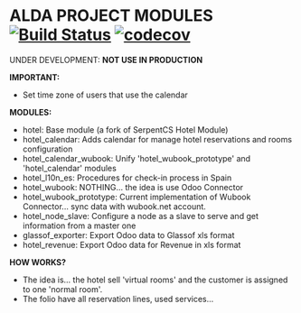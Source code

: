 # ALDA PROJECT MODULES [![Build Status](https://travis-ci.org/eiqui-dev/alda.svg?branch=10.0)](https://travis-ci.org/eiqui-dev/alda) [![codecov](https://codecov.io/gh/eiqui-dev/alda/branch/10.0/graph/badge.svg)](https://codecov.io/gh/eiqui-dev/alda)


UNDER DEVELOPMENT: **NOT USE IN PRODUCTION**


**IMPORTANT:**
  - Set time zone of users that use the calendar

**MODULES:**
  - hotel: Base module (a fork of SerpentCS Hotel Module)
  - hotel_calendar: Adds calendar for manage hotel reservations and rooms configuration
  - hotel_calendar_wubook: Unify 'hotel_wubook_prototype' and 'hotel_calendar' modules
  - hotel_l10n_es: Procedures for check-in process in Spain
  - hotel_wubook: NOTHING... the idea is use Odoo Connector
  - hotel_wubook_prototype: Current implementation of Wubook Connector... sync data with wubook.net account.
  - hotel_node_slave: Configure a node as a slave to serve and get information from a master one
  - glassof_exporter: Export Odoo data to Glassof xls format
  - hotel_revenue: Export Odoo data for Revenue in xls format

**HOW WORKS?**
  - The idea is... the hotel sell 'virtual rooms' and the customer is assigned to one 'normal room'.
  - The folio have all reservation lines, used services...
